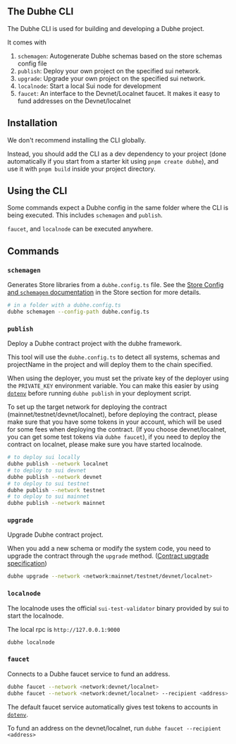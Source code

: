 ## The Dubhe CLI

The Dubhe CLI is used for building and developing a Dubhe project.

It comes with

1. `schemagen`: Autogenerate Dubhe schemas based on the store schemas config file
2. `publish`: Deploy your own project on the specified sui network.
3. `upgrade`: Upgrade your own project on the specified sui network.
4. `localnode`: Start a local Sui node for development
5. `faucet`: An interface to the Devnet/Localnet faucet. It makes it easy to fund addresses on the Devnet/localnet

## Installation

We don't recommend installing the CLI globally.

Instead, you should add the CLI as a dev dependency to your project (done automatically if you start from a starter kit using `pnpm create dubhe`), and use it with `pnpm build` inside your project directory.

## Using the CLI

Some commands expect a Dubhe config in the same folder where the CLI is being executed. This includes `schemagen` and `publish`.

`faucet`, and `localnode` can be executed anywhere.

## Commands

### `schemagen`

Generates Store libraries from a `dubhe.config.ts` file. See the [Store Config and `schemagen` documentation](../schemas/config) in the Store section for more details.

```bash
# in a folder with a dubhe.config.ts
dubhe schemagen --config-path dubhe.config.ts
```

### `publish`

Deploy a Dubhe contract project with the dubhe framework.

This tool will use the `dubhe.config.ts` to detect all systems, schemas and projectName in the project and will deploy them to the chain specified.

When using the deployer, you must set the private key of the deployer using the `PRIVATE_KEY` environment variable. You can make this easier by using [`dotenv`](https://www.npmjs.com/package/dotenv) before running `dubhe publish` in your deployment script.

To set up the target network for deploying the contract (mainnet/testnet/devnet/localnet), before deploying the contract, please make sure that you have some tokens in your account, which will be used for some fees when deploying the contract. (If you choose devnet/localnet, you can get some test tokens via `dubhe faucet`), if you need to deploy the contract on localnet, please make sure you have started localnode.

```bash
# to deploy sui locally
dubhe publish --network localnet
# to deploy to sui devnet
dubhe publish --network devnet
# to deploy to sui testnet
dubhe publish --network testnet
# to deploy to sui mainnet
dubhe publish --network mainnet
```

### `upgrade`

Upgrade Dubhe contract project.

When you add a new schema or modify the system code, you need to upgrade the contract through the `upgrade` method. ([Contract upgrade specification](../migrating-from-others))

```bash
dubhe upgrade --network <network:mainnet/testnet/devnet/localnet>
```

### `localnode`

The localnode uses the official `sui-test-validator` binary provided by sui to start the localnode.

The local rpc is `http://127.0.0.1:9000`

```bash
dubhe localnode
```

### `faucet`

Connects to a Dubhe faucet service to fund an address.

```bash
dubhe faucet --network <network:devnet/localnet>
dubhe faucet --network <network:devnet/localnet> --recipient <address>
```

The default faucet service automatically gives test tokens to accounts in [`dotenv`](https://www.npmjs.com/package/dotenv).

To fund an address on the devnet/localnet, run `dubhe faucet --recipient <address>`
